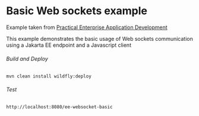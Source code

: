 Basic Web sockets example
=====================================
Example taken from [Practical Enterprise Application Development](http://www.itbuzzpress.com/ebooks/java-ee-7-development-on-wildfly.html)

This example demonstrates the basic usage of Web sockets communication using a Jakarta EE endpoint and a Javascript client

###### Build and Deploy
```shell
mvn clean install wildfly:deploy
```

###### Test
```shell
http://localhost:8080/ee-websocket-basic
```
 
